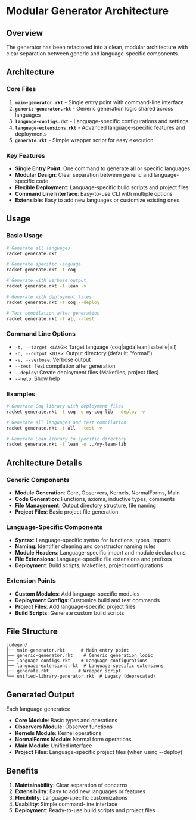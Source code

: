 # Modular Generator Architecture

## Overview

The generator has been refactored into a clean, modular architecture with clear separation between generic and language-specific components.

## Architecture

### Core Files

1. **`main-generator.rkt`** - Single entry point with command-line interface
2. **`generic-generator.rkt`** - Generic generation logic shared across languages
3. **`language-configs.rkt`** - Language-specific configurations and settings
4. **`language-extensions.rkt`** - Advanced language-specific features and deployments
5. **`generate.rkt`** - Simple wrapper script for easy execution

### Key Features

- **Single Entry Point**: One command to generate all or specific languages
- **Modular Design**: Clear separation between generic and language-specific code
- **Flexible Deployment**: Language-specific build scripts and project files
- **Command Line Interface**: Easy-to-use CLI with multiple options
- **Extensible**: Easy to add new languages or customize existing ones

## Usage

### Basic Usage

```bash
# Generate all languages
racket generate.rkt

# Generate specific language
racket generate.rkt -t coq

# Generate with verbose output
racket generate.rkt -t lean -v

# Generate with deployment files
racket generate.rkt -t coq --deploy

# Test compilation after generation
racket generate.rkt -t all --test
```

### Command Line Options

- `-t, --target <LANG>`: Target language (coq|agda|lean|isabelle|all)
- `-o, --output <DIR>`: Output directory (default: "formal")
- `-v, --verbose`: Verbose output
- `--test`: Test compilation after generation
- `--deploy`: Create deployment files (Makefiles, project files)
- `--help`: Show help

### Examples

```bash
# Generate Coq library with deployment files
racket generate.rkt -t coq -o my-coq-lib --deploy -v

# Generate all languages and test compilation
racket generate.rkt -t all --test -v

# Generate Lean library to specific directory
racket generate.rkt -t lean -o ../my-lean-lib
```

## Architecture Details

### Generic Components

- **Module Generation**: Core, Observers, Kernels, NormalForms, Main
- **Code Generation**: Functions, axioms, inductive types, comments
- **File Management**: Output directory structure, file naming
- **Project Files**: Basic project file generation

### Language-Specific Components

- **Syntax**: Language-specific syntax for functions, types, imports
- **Naming**: Identifier cleaning and constructor naming rules
- **Module Headers**: Language-specific import and module declarations
- **File Extensions**: Language-specific file extensions and prefixes
- **Deployment**: Build scripts, Makefiles, project configurations

### Extension Points

- **Custom Modules**: Add language-specific modules
- **Deployment Configs**: Customize build and test commands
- **Project Files**: Add language-specific project files
- **Build Scripts**: Generate custom build scripts

## File Structure

```
codegen/
├── main-generator.rkt      # Main entry point
├── generic-generator.rkt    # Generic generation logic
├── language-configs.rkt    # Language configurations
├── language-extensions.rkt  # Language-specific extensions
├── generate.rkt           # Wrapper script
└── unified-library-generator.rkt  # Legacy (deprecated)
```

## Generated Output

Each language generates:
- **Core Module**: Basic types and operations
- **Observers Module**: Observer functions
- **Kernels Module**: Kernel operations
- **NormalForms Module**: Normal form operations
- **Main Module**: Unified interface
- **Project Files**: Language-specific project files (when using --deploy)

## Benefits

1. **Maintainability**: Clear separation of concerns
2. **Extensibility**: Easy to add new languages or features
3. **Flexibility**: Language-specific customizations
4. **Usability**: Simple command-line interface
5. **Deployment**: Ready-to-use build scripts and project files
